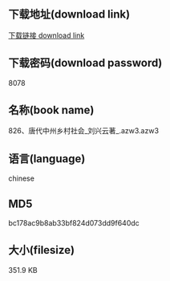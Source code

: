 ## 下载地址(download link)
[下载链接 download link](https://voluble-croquembouche-d321dc.netlify.app/?s=826%E3%80%81%E5%94%90%E4%BB%A3%E4%B8%AD%E5%B7%9E%E4%B9%A1%E6%9D%91%E7%A4%BE%E4%BC%9A_%E5%88%98%E5%85%B4%E4%BA%91%E8%91%97_.azw3)

## 下载密码(download password)
8078

## 名称(book name)
826、唐代中州乡村社会_刘兴云著_.azw3.azw3

## 语言(language)
chinese

## MD5
bc178ac9b8ab33bf824d073dd9f640dc

## 大小(filesize)
351.9 KB
